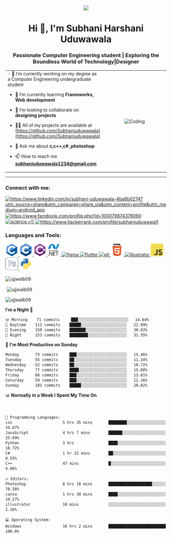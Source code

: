 
<p align="center"><picture align="center"><img align="center" src = "https://github.com/7oSkaaa/7oSkaaa/blob/main/Images/about_me.gif?raw=true" width = 50px></picture></p>
<h1 align="center">Hi 👋, I'm Subhani Harshani Uduwawala</h1>
<h3 align="center">Passionate  Computer Engineering student | Exploring the Boundless World of Technology|Designer</h3>

<table align="center">
<tr border="none">
<td width="50%" align="left">
- 🔭 I’m currently working on my degree as a Computer Engineering undergraduate student

- 🌱 I’m currently learning **Frameworks, Web development**

- 👯 I’m looking to collaborate on **designing projects**

- 👨‍💻 All of my projects are available at [https://github.com/Subhaniuduwawala](https://github.com/Subhaniuduwawala)

- 💬 Ask me about **c,c++,c# ,photoshop**

- 📫 How to reach me **subhaniuduwawala1234@gmail.com**
 </td>
<td width="50%" align="center">

  <img align="center" alt="Coding" width="450" src="https://repository-images.githubusercontent.com/588181932/e36ec678-7984-4cdd-8e4c-a3932772ff8e">

  
  </td>
</tr>
</table>

---
<h3 align="left">Connect with me:</h3>
<p align="left">
<a href="https://linkedin.com/in/https://www.linkedin.com/in/subhani-uduwawala-4ba6b0274?utm_source=share&utm_campaign=share_via&utm_content=profile&utm_medium=android_app" target="blank"><img align="center" src="https://raw.githubusercontent.com/rahuldkjain/github-profile-readme-generator/master/src/images/icons/Social/linked-in-alt.svg" alt="https://www.linkedin.com/in/subhani-uduwawala-4ba6b0274?utm_source=share&utm_campaign=share_via&utm_content=profile&utm_medium=android_app" height="30" width="40" /></a>
<a href="https://fb.com/https://www.facebook.com/profile.php?id=100079874376060" target="blank"><img align="center" src="https://raw.githubusercontent.com/rahuldkjain/github-profile-readme-generator/master/src/images/icons/Social/facebook.svg" alt="https://www.facebook.com/profile.php?id=100079874376060" height="30" width="40" /></a>
<a href="https://www.youtube.com/c/science අපි" target="blank"><img align="center" src="https://raw.githubusercontent.com/rahuldkjain/github-profile-readme-generator/master/src/images/icons/Social/youtube.svg" alt="science අපි" height="30" width="40" /></a>
<a href="https://www.hackerrank.com/https://www.hackerrank.com/profile/subhaniuduwawal1" target="blank"><img align="center" src="https://raw.githubusercontent.com/rahuldkjain/github-profile-readme-generator/master/src/images/icons/Social/hackerrank.svg" alt="https://www.hackerrank.com/profile/subhaniuduwawal1" height="30" width="40" /></a>
</p>

<h3 align="left">Languages and Tools:</h3>
<p align="left"> <a href="https://www.cprogramming.com/" target="_blank" rel="noreferrer"> <img src="https://raw.githubusercontent.com/devicons/devicon/master/icons/c/c-original.svg" alt="c" width="40" height="40"/> </a> <a href="https://www.w3schools.com/cpp/" target="_blank" rel="noreferrer"> <img src="https://raw.githubusercontent.com/devicons/devicon/master/icons/cplusplus/cplusplus-original.svg" alt="cplusplus" width="40" height="40"/> </a> <a href="https://www.w3schools.com/cs/" target="_blank" rel="noreferrer"> <img src="https://raw.githubusercontent.com/devicons/devicon/master/icons/csharp/csharp-original.svg" alt="csharp" width="40" height="40"/> </a> <a href="https://dotnet.microsoft.com/" target="_blank" rel="noreferrer"> <img src="https://raw.githubusercontent.com/devicons/devicon/master/icons/dot-net/dot-net-original-wordmark.svg" alt="dotnet" width="40" height="40"/> </a> <a href="https://www.figma.com/" target="_blank" rel="noreferrer"> <img src="https://www.vectorlogo.zone/logos/figma/figma-icon.svg" alt="figma" width="40" height="40"/> </a> <a href="https://flutter.dev" target="_blank" rel="noreferrer"> <img src="https://www.vectorlogo.zone/logos/flutterio/flutterio-icon.svg" alt="flutter" width="40" height="40"/> </a> <a href="https://git-scm.com/" target="_blank" rel="noreferrer"> <img src="https://www.vectorlogo.zone/logos/git-scm/git-scm-icon.svg" alt="git" width="40" height="40"/> </a> <a href="https://www.w3.org/html/" target="_blank" rel="noreferrer"> <img src="https://raw.githubusercontent.com/devicons/devicon/master/icons/html5/html5-original-wordmark.svg" alt="html5" width="40" height="40"/> </a> <a href="https://www.adobe.com/in/products/illustrator.html" target="_blank" rel="noreferrer"> <img src="https://www.vectorlogo.zone/logos/adobe_illustrator/adobe_illustrator-icon.svg" alt="illustrator" width="40" height="40"/> </a> <a href="https://developer.mozilla.org/en-US/docs/Web/JavaScript" target="_blank" rel="noreferrer"> <img src="https://raw.githubusercontent.com/devicons/devicon/master/icons/javascript/javascript-original.svg" alt="javascript" width="40" height="40"/> </a> <a href="https://www.photoshop.com/en" target="_blank" rel="noreferrer"> <img src="https://raw.githubusercontent.com/devicons/devicon/master/icons/photoshop/photoshop-line.svg" alt="photoshop" width="40" height="40"/> </a> <a href="https://www.python.org" target="_blank" rel="noreferrer"> <img src="https://raw.githubusercontent.com/devicons/devicon/master/icons/python/python-original.svg" alt="python" width="40" height="40"/> </a> </p>


<p><img align="center"
    src="https://github-readme-stats.vercel.app/api/top-langs?username=adam-pw&show_icons=true&locale=en&bg_color=0d1117&text_color=ffffff&layout=compact"
    alt="ujjwalb09" 
    bg_color=#808080/></p>

<p >&nbsp;<img align="center" src="https://github-readme-stats.vercel.app/api?username=Subhaniuduwawala&count_private=true&show_icons=true&&include_all_commits=true"alt="ujjwalb09" width="400"></p> 
<p  ><img align="center" src="https://github-readme-streak-stats.herokuapp.com?user=Subhaniuduwawala"alt="ujjwalb09"></p>

**I'm a Night 🦉** 

```text
🌞 Morning    71 commits     ███░░░░░░░░░░░░░░░░░░░░░░   14.64% 
🌆 Daytime    111 commits    █████░░░░░░░░░░░░░░░░░░░░   22.89%
🌃 Evening    150 commits    ███████░░░░░░░░░░░░░░░░░░   30.93% 
🌙 Night      153 commits    ████████░░░░░░░░░░░░░░░░░   31.55%
```
📅 **I'm Most Productive on Sunday** 

```text
Monday       75 commits     ███░░░░░░░░░░░░░░░░░░░░░░   15.46% 
Tuesday      55 commits     ██░░░░░░░░░░░░░░░░░░░░░░░   11.34% 
Wednesday    52 commits     ██░░░░░░░░░░░░░░░░░░░░░░░   10.72% 
Thursday     77 commits     ████░░░░░░░░░░░░░░░░░░░░░   15.88% 
Friday       66 commits     ███░░░░░░░░░░░░░░░░░░░░░░   13.61% 
Saturday     59 commits     ███░░░░░░░░░░░░░░░░░░░░░░   12.16% 
Sunday       101 commits    █████░░░░░░░░░░░░░░░░░░░░   20.82%

```


📊 **Normally in a Week I Spent My Time On** 

```text


💬 Programming Languages: 
css                      5 hrs 35 mins       ████████░░░░░░░░░░░░░░░░░   34.87% 
JavaScript               4 hrs 7 mins        ██████░░░░░░░░░░░░░░░░░░░   25.69% 
Python                   3 hrs               ████░░░░░░░░░░░░░░░░░░░░░   18.72% 
C#                       1 hr 22 mins        ██░░░░░░░░░░░░░░░░░░░░░░░   8.55% 
C++                      47 mins             █░░░░░░░░░░░░░░░░░░░░░░░░   4.96%

🔥 Editors: 
Photoshop                6 hrs 18 mins       ███████████████████░░░░░░   78.58% 
canva                    1 hrs 30 mins       ████░░░░░░░░░░░░░░░░░░░░░   19.27% 
illustrator              10 mins             ░░░░░░░░░░░░░░░░░░░░░░░░░   2.16%

💻 Operating System: 
Windows                  16 hrs 2 mins       █████████████████████████   100.0%

```




